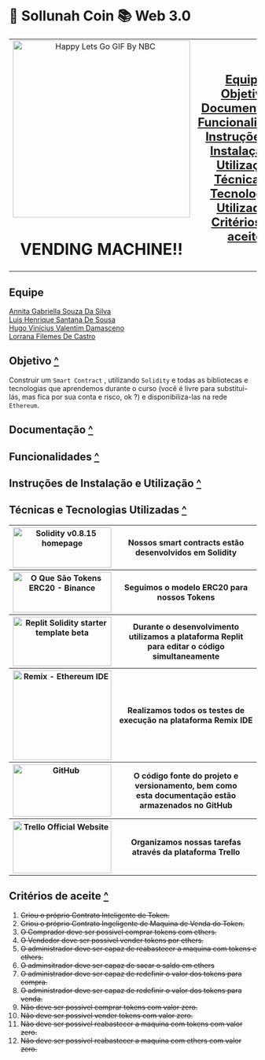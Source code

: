# 🏦 Sollunah Coin 📚 Web 3.0

<table align="center">
  <tr>
    <td align="center" width="500px">
      <img src="https://media.giphy.com/media/FPpTEGx7OlNbxRgpKd/giphy.gif" alt="Happy Lets Go GIF By NBC"
	   width="360" height="360"/> <br>
      <h1 align="center">VENDING MACHINE!!</h1>
    </td>
    <td align="center" width="500px">
	<h2><a href="https://github.com/Hiramek1/sollunah-cryptodev#equipe">Equipe</a><br>
	<a href="https://github.com/Hiramek1/sollunah-cryptodev#objetivo-">Objetivo</a><br>
	<a href="https://github.com/Hiramek1/sollunah-cryptodev#documenta%C3%A7%C3%A3o-">Documentação</a><br>
	<a href="https://github.com/Hiramek1/sollunah-cryptodev#funcionalidades-">Funcionalidades</a><br>
	<a href="https://github.com/Hiramek1/sollunah-cryptodev#instru%C3%A7%C3%B5es-de-instala%C3%A7%C3%A3o-e-utiliza%C3%A7%C3%A3o-">
		Instruções de Instalação e Utilização</a><br>
	<a href="https://github.com/Hiramek1/sollunah-cryptodev#t%C3%A9cnicas-e-tecnologias-utilizadas-">
		Técnicas e Tecnologias Utilizadas</a><br>
	<a href="https://github.com/Hiramek1/sollunah-cryptodev#crit%C3%A9rios-de-aceite-">Critérios de aceite</a><br></h2>
    </td>
  </tr>
</table>

## Equipe
[Annita Gabriella Souza Da Silva](https://github.com/AnnitaGabriella)<br>
[Luis Henrique Santana De Sousa](https://github.com/Henrikess)<br>
[Hugo Vinícius Valentim Damasceno](https://github.com/Hiramek1)<br>
[Lorrana Filemes De Castro](https://github.com/Lofilemes)<br>

## Objetivo [^](https://github.com/Hiramek1/sollunah-cryptodev#-sollunah-coin--web-30)
Construir um `Smart Contract` , utilizando `Solidity` e todas as bibliotecas e tecnologias que aprendemos durante o curso (você é livre para substitui-lás, mas fica por sua conta e risco, ok ?) e disponibiliza-las na rede `Ethereum`.

## Documentação [^](https://github.com/Hiramek1/sollunah-cryptodev#-sollunah-coin--web-30)

## Funcionalidades [^](https://github.com/Hiramek1/sollunah-cryptodev#-sollunah-coin--web-30)

## Instruções de Instalação e Utilização [^](https://github.com/Hiramek1/sollunah-cryptodev#-sollunah-coin--web-30)

## Técnicas e Tecnologias Utilizadas [^](https://github.com/Hiramek1/sollunah-cryptodev#-sollunah-coin--web-30)

<table>
  <tr>
    <th>
      <a href="https://docs.soliditylang.org/en/v0.8.15/">
        <img alt="Solidity v0.8.15 homepage" src="https://avantrio.xyz/blog/wp-content/uploads/2020/02/solidity-nedir.png"
             width="200" height="82"/>
      </a>
    </th>
    <th>Nossos smart contracts estão desenvolvidos em Solidity </th>
  </tr>
  <tr>
    <th>
      <a href="https://www.binance.com/pt-BR/blog/all/o-que-são-tokens-erc20-421499824684902563">
        <img alt="O Que São Tokens ERC20 - Binance" src="https://investorshub.advfn.com/uimage/uploads/2018/3/21/qpusdcointelegraph2.png"
             width="200" height="82"/>
      </a>
    </th>
    <th>Seguimos o modelo ERC20 para nossos Tokens</th>
  </tr>
  <tr>
    <th>
      <a href="https://replit.com/@replit/Solidity-starter-beta?v=1">
        <img alt="Replit Solidity starter template beta" src="https://members-csforall.imgix.net/members/logos/replit-logo.jpeg"
             width="200" height="100"/>
      </a>
    </th>
    <th>Durante o desenvolvimento utilizamos a plataforma Replit<br>
        para editar o código simultaneamente</th>
  </tr>
  <tr>
    <th>
      <a href="https://remix.ethereum.org">
        <img alt="Remix - Ethereum IDE" src="https://miro.medium.com/max/840/1*3jj5tQildSIyhl-RO6RLlA.png"
             width="200" height="182"/>
      </a>
    </th>
    <th>Realizamos todos os testes de execução na plataforma Remix IDE </th>
  </tr>
  <tr>
    <th>
      <a href="https://github.com">
        <img alt="GitHub" src="https://sempreupdate.com.br/wp-content/uploads/2021/08/genexus.jpg"
             width="200" height="106"/>
      </a>
    </th>
    <th>O código fonte do projeto e versionamento, bem como <br>
	esta documentação estão armazenados no GitHub</th>
  </tr>
  <tr>
    <th>
      <a href="https://trello.com">
        <img alt="Trello Official Website" src="https://blog.saninternet.com/wp-content/uploads/2017/11/como-ser-mais-produtivo-trello-SECNET-868x488-1.jpg"
             width="200" height="106"/>
      </a>
    </th>
    <th>Organizamos nossas tarefas através da plataforma Trello</th>
  </tr>
</table>

## Critérios de aceite [^](https://github.com/Hiramek1/sollunah-cryptodev#-sollunah-coin--web-30)
1. ~~Criou o próprio Contrato Inteligente de Token.~~
2. ~~Criou o próprio Contrato Ingeligente de Maquina de Venda do Token.~~
3. ~~O Comprador deve ser possivel comprar tokens com ethers.~~
4. ~~O Vendedor deve ser possivel vender tokens por ethers.~~
5. ~~O administrador deve ser capaz de reabastecer a maquina com tokens e ethers.~~
6. ~~O adminsitrador deve ser capaz de sacar o saldo em ethers~~
7. ~~O administrador deve ser capaz de redefinir o valor dos tokens para compra.~~
8. ~~O administrador deve ser capaz de redefinir o valor dos tokens para venda.~~
9. ~~Não deve ser possivel comprar tokens com valor zero.~~
10. ~~Não deve ser possivel vender tokens com valor zero.~~
11. ~~Não deve ser possivel reabastecer a maquina com tokens com valor zero.~~
12. ~~Não deve ser possivel reabastecer a maquina com ethers com valor zero.~~
